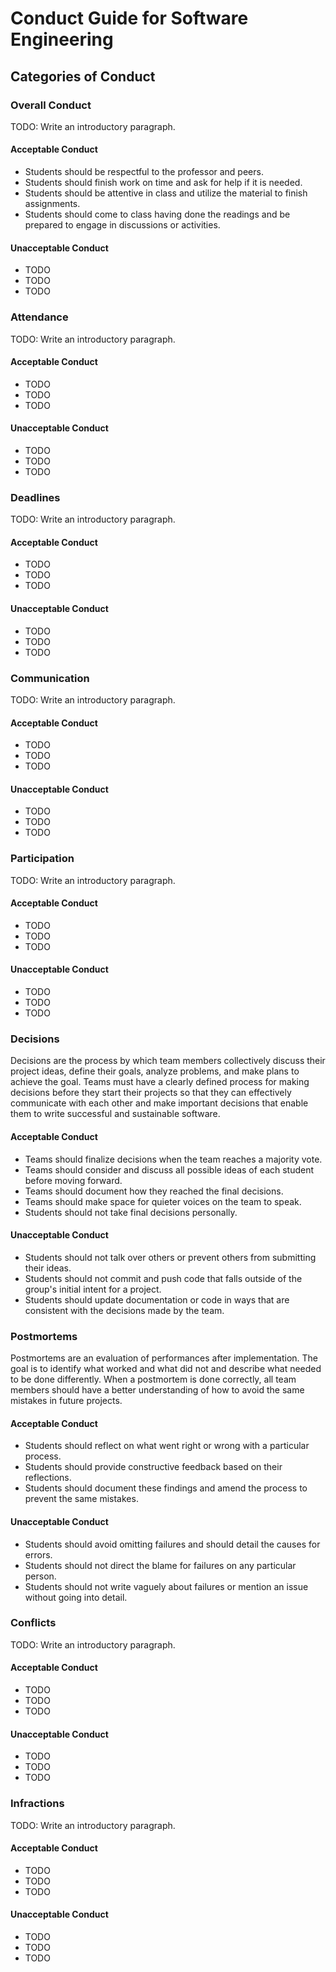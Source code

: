 # Conduct Guide for Software Engineering

## Categories of Conduct

### Overall Conduct

TODO: Write an introductory paragraph.

#### Acceptable Conduct

- Students should be respectful to the professor and peers.
- Students should finish work on time and ask for help if it is needed.
- Students should be attentive in class and utilize the material to finish assignments.
- Students should come to class having done the readings and be prepared to engage in discussions or activities.

#### Unacceptable Conduct

- TODO
- TODO
- TODO

### Attendance

TODO: Write an introductory paragraph.

#### Acceptable Conduct

- TODO
- TODO
- TODO

#### Unacceptable Conduct

- TODO
- TODO
- TODO

### Deadlines

TODO: Write an introductory paragraph.

#### Acceptable Conduct

- TODO
- TODO
- TODO

#### Unacceptable Conduct

- TODO
- TODO
- TODO

### Communication

TODO: Write an introductory paragraph.

#### Acceptable Conduct

- TODO
- TODO
- TODO

#### Unacceptable Conduct

- TODO
- TODO
- TODO

### Participation

TODO: Write an introductory paragraph.

#### Acceptable Conduct

- TODO
- TODO
- TODO

#### Unacceptable Conduct

- TODO
- TODO
- TODO

### Decisions

Decisions are the process by which team members collectively discuss their project ideas, define their goals, analyze problems, and make plans to achieve the goal. Teams must have a clearly defined process for making decisions before they start their projects so that they can effectively communicate with each other and make important decisions that enable them to write successful and sustainable software.

#### Acceptable Conduct

- Teams should finalize decisions when the team reaches a majority vote.
- Teams should consider and discuss all possible ideas of each student before moving forward.
- Teams should document how they reached the final decisions.
- Teams should make space for quieter voices on the team to speak.
- Students should not take final decisions personally.

#### Unacceptable Conduct

- Students should not talk over others or prevent others from submitting their ideas.
- Students should not commit and push code that falls outside of the group's initial intent for a project.
- Students should update documentation or code in ways that are consistent with the decisions made by the team.

### Postmortems

Postmortems are an evaluation of performances after implementation. The goal is to identify what worked and what did not and describe what needed to be done differently. When a postmortem is done correctly, all team members should have a better understanding of how to avoid the same mistakes in future projects.

#### Acceptable Conduct

- Students should reflect on what went right or wrong with a particular process.
- Students should provide constructive feedback based on their reflections.
- Students should document these findings and amend the process to prevent the same mistakes.

#### Unacceptable Conduct

- Students should avoid omitting failures and should detail the causes for errors.
- Students should not direct the blame for failures on any particular person.
- Students should not write vaguely about failures or mention an issue without going into detail.

### Conflicts

TODO: Write an introductory paragraph.

#### Acceptable Conduct

- TODO
- TODO
- TODO

#### Unacceptable Conduct

- TODO
- TODO
- TODO

### Infractions

TODO: Write an introductory paragraph.

#### Acceptable Conduct

- TODO
- TODO
- TODO

#### Unacceptable Conduct

- TODO
- TODO
- TODO
